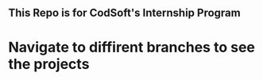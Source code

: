 ## This Repo is for CodSoft's Internship Program

# Navigate to diffirent branches to see the projects
